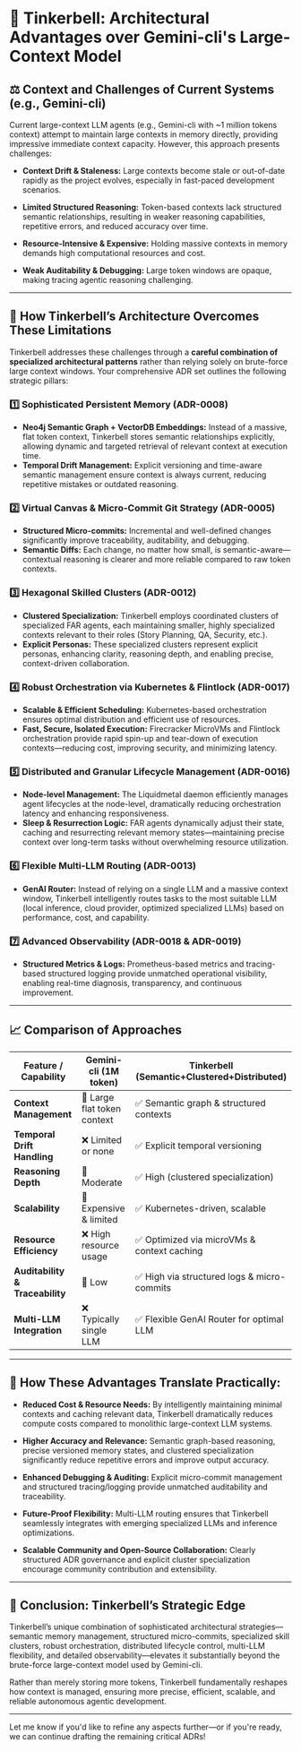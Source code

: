 # 🔮 Tinkerbell: Architectural Advantages over Gemini-cli's Large-Context Model

## ⚖️ Context and Challenges of Current Systems (e.g., Gemini-cli)

Current large-context LLM agents (e.g., Gemini-cli with \~1 million tokens context) attempt to maintain large contexts in memory directly, providing impressive immediate context capacity. However, this approach presents challenges:

* **Context Drift & Staleness:**
  Large contexts become stale or out-of-date rapidly as the project evolves, especially in fast-paced development scenarios.

* **Limited Structured Reasoning:**
  Token-based contexts lack structured semantic relationships, resulting in weaker reasoning capabilities, repetitive errors, and reduced accuracy over time.

* **Resource-Intensive & Expensive:**
  Holding massive contexts in memory demands high computational resources and cost.

* **Weak Auditability & Debugging:**
  Large token windows are opaque, making tracing agentic reasoning challenging.

---

## 🚀 How Tinkerbell’s Architecture Overcomes These Limitations

Tinkerbell addresses these challenges through a **careful combination of specialized architectural patterns** rather than relying solely on brute-force large context windows. Your comprehensive ADR set outlines the following strategic pillars:

### 1️⃣ **Sophisticated Persistent Memory (ADR-0008)**

* **Neo4j Semantic Graph + VectorDB Embeddings:**
  Instead of a massive, flat token context, Tinkerbell stores semantic relationships explicitly, allowing dynamic and targeted retrieval of relevant context at execution time.
* **Temporal Drift Management:**
  Explicit versioning and time-aware semantic management ensure context is always current, reducing repetitive mistakes or outdated reasoning.

### 2️⃣ **Virtual Canvas & Micro-Commit Git Strategy (ADR-0005)**

* **Structured Micro-commits:**
  Incremental and well-defined changes significantly improve traceability, auditability, and debugging.
* **Semantic Diffs:**
  Each change, no matter how small, is semantic-aware—contextual reasoning is clearer and more reliable compared to raw token contexts.

### 3️⃣ **Hexagonal Skilled Clusters (ADR-0012)**

* **Clustered Specialization:**
  Tinkerbell employs coordinated clusters of specialized FAR agents, each maintaining smaller, highly specialized contexts relevant to their roles (Story Planning, QA, Security, etc.).
* **Explicit Personas:**
  These specialized clusters represent explicit personas, enhancing clarity, reasoning depth, and enabling precise, context-driven collaboration.

### 4️⃣ **Robust Orchestration via Kubernetes & Flintlock (ADR-0017)**

* **Scalable & Efficient Scheduling:**
  Kubernetes-based orchestration ensures optimal distribution and efficient use of resources.
* **Fast, Secure, Isolated Execution:**
  Firecracker MicroVMs and Flintlock orchestration provide rapid spin-up and tear-down of execution contexts—reducing cost, improving security, and minimizing latency.

### 5️⃣ **Distributed and Granular Lifecycle Management (ADR-0016)**

* **Node-level Management:**
  The Liquidmetal daemon efficiently manages agent lifecycles at the node-level, dramatically reducing orchestration latency and enhancing responsiveness.
* **Sleep & Resurrection Logic:**
  FAR agents dynamically adjust their state, caching and resurrecting relevant memory states—maintaining precise context over long-term tasks without overwhelming resource utilization.

### 6️⃣ **Flexible Multi-LLM Routing (ADR-0013)**

* **GenAI Router:**
  Instead of relying on a single LLM and a massive context window, Tinkerbell intelligently routes tasks to the most suitable LLM (local inference, cloud provider, optimized specialized LLMs) based on performance, cost, and capability.

### 7️⃣ **Advanced Observability (ADR-0018 & ADR-0019)**

* **Structured Metrics & Logs:**
  Prometheus-based metrics and tracing-based structured logging provide unmatched operational visibility, enabling real-time diagnosis, transparency, and continuous improvement.

---

## 📈 Comparison of Approaches

| Feature / Capability            | Gemini-cli (1M token)       | Tinkerbell (Semantic+Clustered+Distributed) |
| ------------------------------- | --------------------------- | ------------------------------------------- |
| **Context Management**          | 🔸 Large flat token context | ✅ Semantic graph & structured contexts      |
| **Temporal Drift Handling**     | ❌ Limited or none           | ✅ Explicit temporal versioning              |
| **Reasoning Depth**             | 🔸 Moderate                 | ✅ High (clustered specialization)           |
| **Scalability**                 | 🔸 Expensive & limited      | ✅ Kubernetes-driven, scalable               |
| **Resource Efficiency**         | ❌ High resource usage       | ✅ Optimized via microVMs & context caching  |
| **Auditability & Traceability** | 🔸 Low                      | ✅ High via structured logs & micro-commits  |
| **Multi-LLM Integration**       | ❌ Typically single LLM      | ✅ Flexible GenAI Router for optimal LLM     |

---

## 🌟 How These Advantages Translate Practically:

* **Reduced Cost & Resource Needs:**
  By intelligently maintaining minimal contexts and caching relevant data, Tinkerbell dramatically reduces compute costs compared to monolithic large-context LLM systems.

* **Higher Accuracy and Relevance:**
  Semantic graph-based reasoning, precise versioned memory states, and clustered specialization significantly reduce repetitive errors and improve output accuracy.

* **Enhanced Debugging & Auditing:**
  Explicit micro-commit management and structured tracing/logging provide unmatched auditability and traceability.

* **Future-Proof Flexibility:**
  Multi-LLM routing ensures that Tinkerbell seamlessly integrates with emerging specialized LLMs and inference optimizations.

* **Scalable Community and Open-Source Collaboration:**
  Clearly structured ADR governance and explicit cluster specialization encourage community contribution and extensibility.

---

## 🏅 Conclusion: Tinkerbell’s Strategic Edge

Tinkerbell’s unique combination of sophisticated architectural strategies—semantic memory management, structured micro-commits, specialized skill clusters, robust orchestration, distributed lifecycle control, multi-LLM flexibility, and detailed observability—elevates it substantially beyond the brute-force large-context model used by Gemini-cli.

Rather than merely storing more tokens, Tinkerbell fundamentally reshapes how context is managed, ensuring more precise, efficient, scalable, and reliable autonomous agentic development.

---

Let me know if you'd like to refine any aspects further—or if you're ready, we can continue drafting the remaining critical ADRs!
